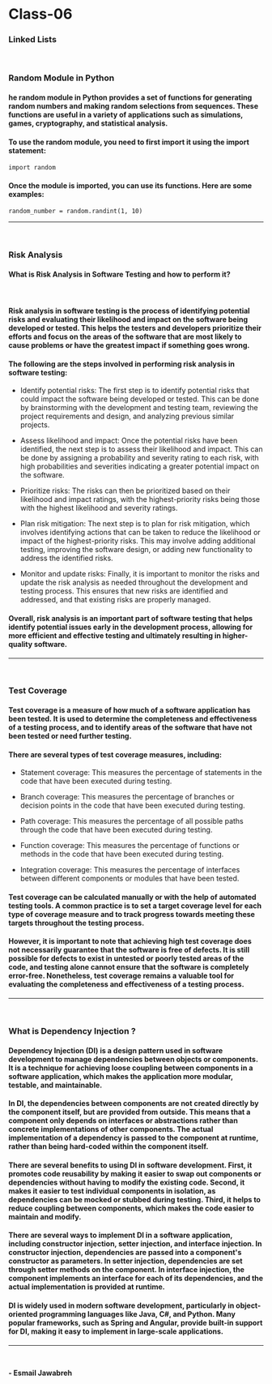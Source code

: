 # Class-06

### Linked Lists
<br>

### Random Module in Python

#### he random module in Python provides a set of functions for generating random numbers and making random selections from sequences. These functions are useful in a variety of applications such as simulations, games, cryptography, and statistical analysis.

#### To use the random module, you need to first import it using the import statement:
```
import random
```

#### Once the module is imported, you can use its functions. Here are some examples: 
```
random_number = random.randint(1, 10)
```

---
<br>

###  Risk Analysis 

#### What is Risk Analysis in Software Testing and how to perform it?
<br>

#### Risk analysis in software testing is the process of identifying potential risks and evaluating their likelihood and impact on the software being developed or tested. This helps the testers and developers prioritize their efforts and focus on the areas of the software that are most likely to cause problems or have the greatest impact if something goes wrong.

#### The following are the steps involved in performing risk analysis in software testing:

- Identify potential risks: The first step is to identify potential risks that could impact the software being developed or tested. This can be done by brainstorming with the development and testing team, reviewing the project requirements and design, and analyzing previous similar projects.

- Assess likelihood and impact: Once the potential risks have been identified, the next step is to assess their likelihood and impact. This can be done by assigning a probability and severity rating to each risk, with high probabilities and severities indicating a greater potential impact on the software.

- Prioritize risks: The risks can then be prioritized based on their likelihood and impact ratings, with the highest-priority risks being those with the highest likelihood and severity ratings.

- Plan risk mitigation: The next step is to plan for risk mitigation, which involves identifying actions that can be taken to reduce the likelihood or impact of the highest-priority risks. This may involve adding additional testing, improving the software design, or adding new functionality to address the identified risks.

- Monitor and update risks: Finally, it is important to monitor the risks and update the risk analysis as needed throughout the development and testing process. This ensures that new risks are identified and addressed, and that existing risks are properly managed.

#### Overall, risk analysis is an important part of software testing that helps identify potential issues early in the development process, allowing for more efficient and effective testing and ultimately resulting in higher-quality software.
---
<br>

### Test Coverage

#### Test coverage is a measure of how much of a software application has been tested. It is used to determine the completeness and effectiveness of a testing process, and to identify areas of the software that have not been tested or need further testing.

#### There are several types of test coverage measures, including:

- Statement coverage: This measures the percentage of statements in the code that have been executed during testing.

- Branch coverage: This measures the percentage of branches or decision points in the code that have been executed during testing.

- Path coverage: This measures the percentage of all possible paths through the code that have been executed during testing.

- Function coverage: This measures the percentage of functions or methods in the code that have been executed during testing.

- Integration coverage: This measures the percentage of interfaces between different components or modules that have been tested.

#### Test coverage can be calculated manually or with the help of automated testing tools. A common practice is to set a target coverage level for each type of coverage measure and to track progress towards meeting these targets throughout the testing process.

#### However, it is important to note that achieving high test coverage does not necessarily guarantee that the software is free of defects. It is still possible for defects to exist in untested or poorly tested areas of the code, and testing alone cannot ensure that the software is completely error-free. Nonetheless, test coverage remains a valuable tool for evaluating the completeness and effectiveness of a testing process.

---
<br>

### What is Dependency Injection ?

#### Dependency Injection (DI) is a design pattern used in software development to manage dependencies between objects or components. It is a technique for achieving loose coupling between components in a software application, which makes the application more modular, testable, and maintainable.

#### In DI, the dependencies between components are not created directly by the component itself, but are provided from outside. This means that a component only depends on interfaces or abstractions rather than concrete implementations of other components. The actual implementation of a dependency is passed to the component at runtime, rather than being hard-coded within the component itself.

#### There are several benefits to using DI in software development. First, it promotes code reusability by making it easier to swap out components or dependencies without having to modify the existing code. Second, it makes it easier to test individual components in isolation, as dependencies can be mocked or stubbed during testing. Third, it helps to reduce coupling between components, which makes the code easier to maintain and modify.

#### There are several ways to implement DI in a software application, including constructor injection, setter injection, and interface injection. In constructor injection, dependencies are passed into a component's constructor as parameters. In setter injection, dependencies are set through setter methods on the component. In interface injection, the component implements an interface for each of its dependencies, and the actual implementation is provided at runtime.

#### DI is widely used in modern software development, particularly in object-oriented programming languages like Java, C#, and Python. Many popular frameworks, such as Spring and Angular, provide built-in support for DI, making it easy to implement in large-scale applications.

---
<br>

**- Esmail Jawabreh**